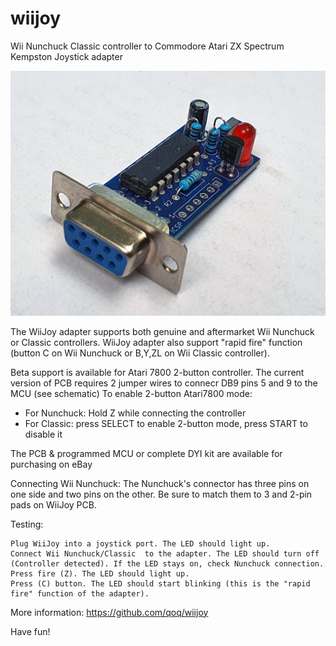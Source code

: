 # wiijoy
Wii Nunchuck Classic controller to Commodore Atari ZX Spectrum Kempston Joystick adapter

![pic](https://github.com/qoq/wiijoy/blob/main/pics/p4.jpg)

The WiiJoy adapter supports both genuine and aftermarket Wii Nunchuck or Classic controllers. 
WiiJoy adapter also support "rapid fire" function (button C on Wii Nunchuck or B,Y,ZL on Wii Classic controller).

Beta support is available for Atari 7800 2-button controller.
The current version of PCB requires 2 jumper wires to connecr DB9 pins 5 and 9 to the MCU (see schematic)
To enable 2-button Atari7800 mode:
- For Nunchuck: Hold Z while connecting the controller
- For Classic: press SELECT to enable 2-button mode, press START to disable it


The PCB & programmed MCU or complete DYI kit are available for purchasing on eBay


Connecting Wii Nunchuck:
The Nunchuck's connector has three pins on one side and two pins on the other. Be sure to match them to 3 and 2-pin pads on WiiJoy PCB.


Testing:

    Plug WiiJoy into a joystick port. The LED should light up.
    Connect Wii Nunchuck/Classic  to the adapter. The LED should turn off (Controller detected). If the LED stays on, check Nunchuck connection.
    Press fire (Z). The LED should light up.
    Press (C) button. The LED should start blinking (this is the "rapid fire" function of the adapter).

More information: https://github.com/qoq/wiijoy

Have fun!
